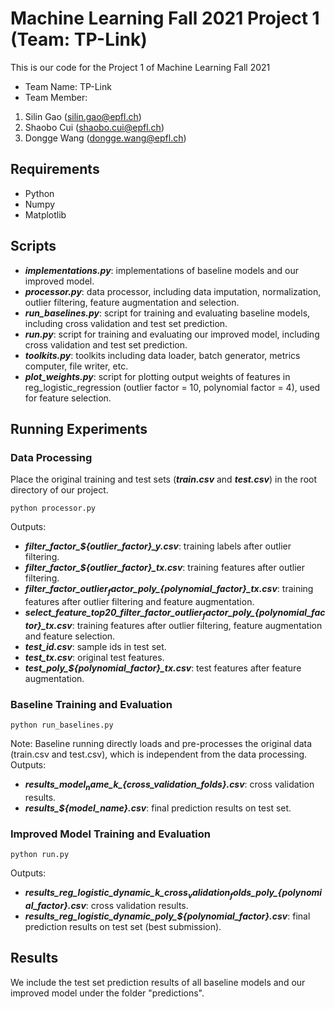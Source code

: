 # Machine Learning Fall 2021 Project 1 (Team: TP-Link)
This is our code for the Project 1 of Machine Learning Fall 2021
- Team Name: TP-Link
- Team Member:
1. Silin Gao (silin.gao@epfl.ch)
2. Shaobo Cui (shaobo.cui@epfl.ch)
3. Dongge Wang (dongge.wang@epfl.ch)

## Requirements
- Python
- Numpy
- Matplotlib

## Scripts
- ***implementations.py***: implementations of baseline models and our improved model.
- ***processor.py***: data processor, including data imputation, normalization, outlier filtering, feature augmentation and selection.
- ***run_baselines.py***: script for training and evaluating baseline models, including cross validation and test set prediction.
- ***run.py***: script for training and evaluating our improved model, including cross validation and test set prediction.
- ***toolkits.py***: toolkits including data loader, batch generator, metrics computer, file writer, etc.
- ***plot_weights.py***: script for plotting output weights of features in reg_logistic_regression (outlier factor = 10, polynomial factor = 4), used for feature selection.

## Running Experiments
### Data Processing
Place the original training and test sets (***train.csv*** and ***test.csv***) in the root directory of our project.
```
python processor.py
```
Outputs:
- ***filter\_factor\_${outlier_factor}\_y.csv***: training labels after outlier filtering.
- ***filter\_factor\_${outlier_factor}\_tx.csv***: training features after outlier filtering.
- ***filter\_factor\_${outlier_factor}\_poly\_${polynomial_factor}\_tx.csv***: training features after outlier filtering and feature augmentation.
- ***select\_feature_top20_filter_factor\_${outlier_factor}\_poly\_${polynomial_factor}\_tx.csv***: training features after outlier filtering, feature augmentation and feature selection.
- ***test\_id.csv***: sample ids in test set.
- ***test\_tx.csv***: original test features.
- ***test\_poly\_${polynomial_factor}\_tx.csv***: test features after feature augmentation.


### Baseline Training and Evaluation
```
python run_baselines.py
```
Note: Baseline running directly loads and pre-processes the original data (train.csv and test.csv), which is independent from the data processing.
Outputs:
- ***results\_${model_name}\_k\_${cross_validation_folds}.csv***: cross validation results.
- ***results\_${model_name}.csv***: final prediction results on test set.

### Improved Model Training and Evaluation
```
python run.py
```
Outputs:
- ***results\_reg\_logistic\_dynamic\_k\_${cross_validation_folds}\_poly\_${polynomial_factor}.csv***: cross validation results.
- ***results\_reg\_logistic\_dynamic\_poly\_${polynomial_factor}.csv***: final prediction results on test set (best submission).

## Results
We include the test set prediction results of all baseline models and our improved model under the folder "predictions".
